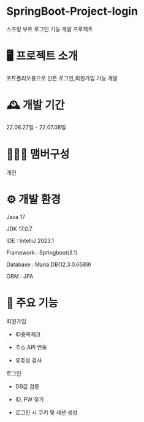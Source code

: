 # SpringBoot-Project-login
스프링 부트 로그인 기능 개발 프로젝트

# 🖥️ 프로젝트 소개
포트폴리오용으로 만든 로그인,회원가입 기능 개발

# 🕰️ 개발 기간
22.06.27일 - 22.07.08일

# 🧑‍🤝‍🧑 맴버구성
개인

# ⚙️ 개발 환경
Java 17

JDK 17.0.7

IDE : IntelliJ 2023.1

Framework : Springboot(3.1)

Database : Maria DB(12.3.0.6589)

ORM : JPA

# 📌 주요 기능
회원가입

- ID중복체크

- 주소 API 연동

- 유효성 검사

  
로그인 

- DB값 검증

- ID, PW 찾기

- 로그인 시 쿠키 및 세션 생성

